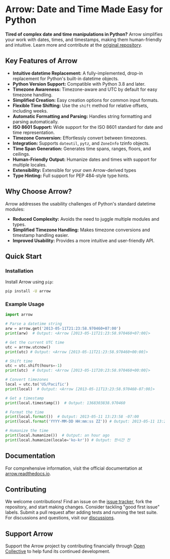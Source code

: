 # Arrow: Date and Time Made Easy for Python

**Tired of complex date and time manipulations in Python?** Arrow simplifies your work with dates, times, and timestamps, making them human-friendly and intuitive.  Learn more and contribute at the [original repository](https://github.com/arrow-py/arrow).

## Key Features of Arrow

*   **Intuitive datetime Replacement:**  A fully-implemented, drop-in replacement for Python's built-in datetime objects.
*   **Python Version Support:** Compatible with Python 3.8 and later.
*   **Timezone Awareness:**  Timezone-aware and UTC by default for easy timezone handling.
*   **Simplified Creation:**  Easy creation options for common input formats.
*   **Flexible Time Shifting:**  Use the `shift` method for relative offsets, including weeks.
*   **Automatic Formatting and Parsing:**  Handles string formatting and parsing automatically.
*   **ISO 8601 Support:** Wide support for the ISO 8601 standard for date and time representation.
*   **Timezone Conversion:** Effortlessly convert between timezones.
*   **Integration:** Supports `dateutil`, `pytz`, and `ZoneInfo` tzinfo objects.
*   **Time Span Generation:** Generates time spans, ranges, floors, and ceilings.
*   **Human-Friendly Output:**  Humanize dates and times with support for multiple locales.
*   **Extensibility:** Extensible for your own Arrow-derived types
*   **Type Hinting:** Full support for PEP 484-style type hints.

## Why Choose Arrow?

Arrow addresses the usability challenges of Python's standard datetime modules:

*   **Reduced Complexity:** Avoids the need to juggle multiple modules and types.
*   **Simplified Timezone Handling:** Makes timezone conversions and timestamp handling easier.
*   **Improved Usability:** Provides a more intuitive and user-friendly API.

## Quick Start

### Installation

Install Arrow using `pip`:

```bash
pip install -U arrow
```

### Example Usage

```python
import arrow

# Parse a datetime string
arw = arrow.get('2013-05-11T21:23:58.970460+07:00')
print(arw)  # Output: <Arrow [2013-05-11T21:23:58.970460+07:00]>

# Get the current UTC time
utc = arrow.utcnow()
print(utc) # Output: <Arrow [2013-05-11T21:23:58.970460+00:00]>

# Shift time
utc = utc.shift(hours=-1)
print(utc)  # Output: <Arrow [2013-05-11T20:23:58.970460+00:00]>

# Convert timezones
local = utc.to('US/Pacific')
print(local)  # Output: <Arrow [2013-05-11T13:23:58.970460-07:00]>

# Get a timestamp
print(local.timestamp())  # Output: 1368303838.970460

# Format the time
print(local.format())  # Output: 2013-05-11 13:23:58 -07:00
print(local.format('YYYY-MM-DD HH:mm:ss ZZ')) # Output: 2013-05-11 13:23:58 -07:00

# Humanize the time
print(local.humanize())  # Output: an hour ago
print(local.humanize(locale='ko-kr')) # Output: 한시간 전
```

## Documentation

For comprehensive information, visit the official documentation at [arrow.readthedocs.io](https://arrow.readthedocs.io).

## Contributing

We welcome contributions!  Find an issue on the [issue tracker](https://github.com/arrow-py/arrow/issues), fork the repository, and start making changes.  Consider tackling "good first issue" labels.  Submit a pull request after adding tests and running the test suite. For discussions and questions, visit our [discussions](https://github.com/arrow-py/arrow/discussions).

## Support Arrow

Support the Arrow project by contributing financially through [Open Collective](https://opencollective.com/arrow) to help fund its continued development.